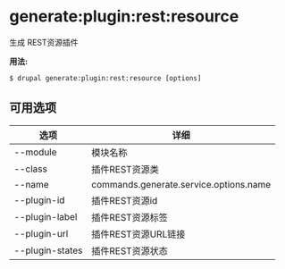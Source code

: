 # generate:plugin:rest:resource
生成 REST资源插件

**用法:**
```
$ drupal generate:plugin:rest:resource [options]
```

## 可用选项
选项 | 详细
-------|-------------
--module | 模块名称
--class | 插件REST资源类
--name | commands.generate.service.options.name
--plugin-id | 插件REST资源id
--plugin-label | 插件REST资源标签
--plugin-url | 插件REST资源URL链接
--plugin-states | 插件REST资源状态
